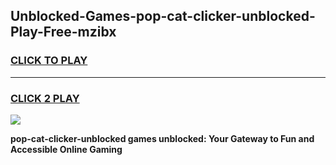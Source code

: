 
## Unblocked-Games-pop-cat-clicker-unblocked-Play-Free-mzibx
<h3>
<a href="https://premium76.site?title=pop-cat-clicker-unblocked&ref=21A">CLICK TO PLAY</a></h3>
<hr>

<h3>
<a href="https://premium76.site?title=pop-cat-clicker-unblocked&ref=21A">CLICK 2 PLAY</a>
  
</h3>

<a href="https://premium76.site?title=pop-cat-clicker-unblocked&ref=21A"><img src="https://clearcache.store/games.png"></a>


**pop-cat-clicker-unblocked games unblocked: Your Gateway to Fun and Accessible Online Gaming**
